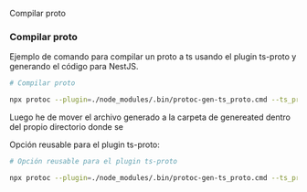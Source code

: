 Compilar proto

<!-- npx protoc --plugin=./node_modules/.bin/protoc-gen-ts_proto.cmd --ts_proto_out=./ --ts_proto_opt=nestJs=true ./proto/example.proto -->

### Compilar proto


Ejemplo de comando para compilar un proto a ts usando el plugin ts-proto y generando el código para NestJS.

```bash
# Compilar proto

npx protoc --plugin=./node_modules/.bin/protoc-gen-ts_proto.cmd --ts_proto_out=./ --ts_proto_opt=nestJs=true ./libs/proto/src/services/example_service/example.proto

```
Luego he de mover el archivo generado a la carpeta de genereated dentro del propio directorio donde se


Opción reusable para el plugin ts-proto:

```bash
# Opción reusable para el plugin ts-proto

npx protoc --plugin=./node_modules/.bin/protoc-gen-ts_proto.cmd --ts_proto_out=./ --ts_proto_opt=nestJs=true ./apps/${NOMBRE_MICROSERVICIO}/src/${NOMBRE_MODULO}/infraestructure/grpc/proto/${ORIGEN} /${NOMBRE_ARCHIVO}.proto

```